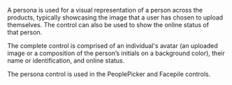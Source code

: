 A persona is used for a visual representation of a person across the products, typically showcasing the image that a user has chosen to upload themselves. The control can also be used to show the online status of that person. 
 
 
The complete control is comprised of an individual's avatar (an uploaded image or a composition of the person’s initials on a background color), their name or identification, and online status. 
 
 
The persona control is used in the PeoplePicker and Facepile controls. 
